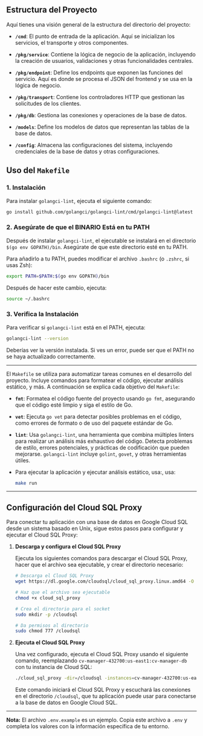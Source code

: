 ## Estructura del Proyecto

Aquí tienes una visión general de la estructura del directorio del proyecto:

- **`/cmd`**: El punto de entrada de la aplicación. Aquí se inicializan los servicios, el transporte y otros componentes.

- **`/pkg/service`**: Contiene la lógica de negocio de la aplicación, incluyendo la creación de usuarios, validaciones y otras funcionalidades centrales.

- **`/pkg/endpoint`**: Define los endpoints que exponen las funciones del servicio. Aquí es donde se procesa el JSON del frontend y se usa en la lógica de negocio.

- **`/pkg/transport`**: Contiene los controladores HTTP que gestionan las solicitudes de los clientes.

- **`/pkg/db`**: Gestiona las conexiones y operaciones de la base de datos.

- **`/models`**: Define los modelos de datos que representan las tablas de la base de datos.

- **`/config`**: Almacena las configuraciones del sistema, incluyendo credenciales de la base de datos y otras configuraciones.

## Uso del `Makefile`
### 1. Instalación

Para instalar `golangci-lint`, ejecuta el siguiente comando:

```sh
go install github.com/golangci/golangci-lint/cmd/golangci-lint@latest
```

### 2. **Asegúrate de que el BINARIO Está en tu PATH**

Después de instalar `golangci-lint`, el ejecutable se instalará en el directorio `$(go env GOPATH)/bin`. Asegúrate de que este directorio esté en tu PATH.

Para añadirlo a tu PATH, puedes modificar el archivo `.bashrc` (o `.zshrc`, si usas Zsh):

```sh
export PATH=$PATH:$(go env GOPATH)/bin
```

Después de hacer este cambio, ejecuta:

```sh
source ~/.bashrc
```

### 3. **Verifica la Instalación**

Para verificar si `golangci-lint` está en el PATH, ejecuta:

```sh
golangci-lint --version
```

Deberías ver la versión instalada. Si ves un error, puede ser que el PATH no se haya actualizado correctamente.

---
El `Makefile` se utiliza para automatizar tareas comunes en el desarrollo del proyecto. Incluye comandos para formatear el código, ejecutar análisis estático, y más. A continuación se explica cada objetivo del `Makefile`:

- **`fmt`**: Formatea el código fuente del proyecto usando `go fmt`, asegurando que el código esté limpio y siga el estilo de Go.

- **`vet`**: Ejecuta `go vet` para detectar posibles problemas en el código, como errores de formato o de uso del paquete estándar de Go.

- **`lint`**: Usa `golangci-lint`, una herramienta que combina múltiples linters para realizar un análisis más exhaustivo del código. Detecta problemas de estilo, errores potenciales, y prácticas de codificación que pueden mejorarse. `golangci-lint` incluye `golint`, `govet`, y otras herramientas útiles.

- Para ejecutar la aplicación y ejecutar análisis estático, usa:, usa:
  ```bash
  make run
  ```

---

## Configuración del Cloud SQL Proxy

Para conectar tu aplicación con una base de datos en Google Cloud SQL desde un sistema basado en Unix, sigue estos pasos para configurar y ejecutar el Cloud SQL Proxy:

1. **Descarga y configura el Cloud SQL Proxy**

   Ejecuta los siguientes comandos para descargar el Cloud SQL Proxy, hacer que el archivo sea ejecutable, y crear el directorio necesario:

   ```bash
   # Descarga el Cloud SQL Proxy
   wget https://dl.google.com/cloudsql/cloud_sql_proxy.linux.amd64 -O cloud_sql_proxy
   
   # Haz que el archivo sea ejecutable
   chmod +x cloud_sql_proxy
   
   # Crea el directorio para el socket
   sudo mkdir -p /cloudsql
   
   # Da permisos al directorio
   sudo chmod 777 /cloudsql
   ```

2. **Ejecuta el Cloud SQL Proxy**

   Una vez configurado, ejecuta el Cloud SQL Proxy usando el siguiente comando, reemplazando `cv-manager-432700:us-east1:cv-manager-db` con tu instancia de Cloud SQL:

   ```bash
   ./cloud_sql_proxy -dir=/cloudsql -instances=cv-manager-432700:us-east1:cv-manager-db
   ```

   Este comando iniciará el Cloud SQL Proxy y escuchará las conexiones en el directorio `/cloudsql`, que tu aplicación puede usar para conectarse a la base de datos en Google Cloud SQL.

---
**Nota:** El archivo `.env.example` es un ejemplo. Copia este archivo a `.env` y completa los valores con la información específica de tu entorno.